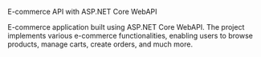 E-commerce API with ASP.NET Core WebAPI

E-commerce application built using ASP.NET Core WebAPI. The project implements various e-commerce functionalities, enabling users to browse products, manage carts, create orders, and much more.

